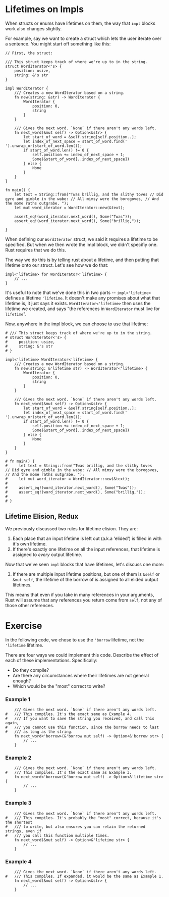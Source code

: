 # Lifetimes on Impls

When structs or enums have lifetimes on them, the way that `impl` blocks
work also changes slightly.

For example, say we want to create a struct which lets the user
iterate over a sentence. You might start off something like this:

``` rust,ignore
// First, the struct:

/// This struct keeps track of where we're up to in the string.
struct WordIterator<'s> {
    position: usize,
    string: &'s str
}

impl WordIterator {
    /// Creates a new WordIterator based on a string.
    fn new(string: &str) -> WordIterator {
        WordIterator {
            position: 0,
            string
        }
    }
    
    /// Gives the next word. `None` if there aren't any words left.
    fn next_word(&mut self) -> Option<&str> {
        let start_of_word = &self.string[self.position..];
        let index_of_next_space = start_of_word.find(' ').unwrap_or(start_of_word.len());
        if start_of_word.len() != 0 {
            self.position += index_of_next_space + 1;
            Some(&start_of_word[..index_of_next_space]) 
        } else {
            None
        }
    }
}

fn main() {
    let text = String::from("Twas brillig, and the slithy toves // Did gyre and gimble in the wabe: // All mimsy were the borogoves, // And the mome raths outgrabe. ");
    let mut word_iterator = WordIterator::new(&text);
    
    assert_eq!(word_iterator.next_word(), Some("Twas"));
    assert_eq!(word_iterator.next_word(), Some("brillig,"));
    
}
```

When defining our `WordIterator` struct, we said it requires a lifetime to be specified.
But when we then wrote the impl block, we didn't specifiy one. Rust requires that we do this.

The way we do this is by telling rust about a lifetime, and then putting that lifetime onto
our struct. Let's see how we do that:

``` rust,ignore
impl<'lifetime> for WordIterator<'lifetime> {
    // ...
}
```

It's useful to note that we've done this in two parts -- `impl<'lifetime>` defines a lifetime `'lifetime`.
It doesn't make any promises about what that lifetime is, it just says it exists.
`WordIterator<'lifetime>` then uses the lifetime we created, and says "the references in `WordIterator` must live for `lifetime`".

Now, anywhere in the impl block, we can choose to use that lifetime:

``` rust,ignore
# /// This struct keeps track of where we're up to in the string.
# struct WordIterator<'s> {
#     position: usize,
#     string: &'s str
# }

impl<'lifetime> WordIterator<'lifetime> {
    /// Creates a new WordIterator based on a string.
    fn new(string: &'lifetime str) -> WordIterator<'lifetime> {
        WordIterator {
            position: 0,
            string
        }
    }
    
    /// Gives the next word. `None` if there aren't any words left.
    fn next_word(&mut self) -> Option<&str> {
        let start_of_word = &self.string[self.position..];
        let index_of_next_space = start_of_word.find(' ').unwrap_or(start_of_word.len());
        if start_of_word.len() != 0 {
            self.position += index_of_next_space + 1;
            Some(&start_of_word[..index_of_next_space]) 
        } else {
            None
        }
    }
}

# fn main() {
#     let text = String::from("Twas brillig, and the slithy toves // Did gyre and gimble in the wabe: // All mimsy were the borogoves, // And the mome raths outgrabe. ");
#     let mut word_iterator = WordIterator::new(&text);
#     
#     assert_eq!(word_iterator.next_word(), Some("Twas"));
#     assert_eq!(word_iterator.next_word(), Some("brillig,"));
#     
# }

```

## Lifetime Elision, Redux

We previously discussed two rules for lifetime elision. They are:

1. Each place that an input lifetime is left out (a.k.a 'elided') is filled in with it's own lifetime.
2. If there's exactly one lifetime on all the input references, that lifetime is assigned to *every* output lifetime.

Now that we've seen `impl` blocks that have lifetimes, let's discuss one more:

3. If there are multiple input lifetime positions, but one of them is `&self` or
   `&mut self`, the lifetime of the borrow of is assigned to all elided output
   lifetimes.
   
This means that even if you take in many references in your arguments, Rust will assume that any references you return
come from `self`, not any of those other references.

# Exercise

In the following code, we chose to use the `'borrow` lifetime, not the `'lifetime` lifetime.

There are four ways we could implement this code. Describe the effect of each of these implementations.
Specifically:
 - Do they compile?
 - Are there any circumstances where their lifetimes are not general enough?
 - Which would be the "most" correct to write?

### Example 1
``` rust,ignore
    /// Gives the next word. `None` if there aren't any words left.
#   /// This compiles. It's the exact same as Example 4.
#   /// If you want to save the string you received, and call this again,
#   /// you cannot use this function, since the borrow needs to last
#   /// as long as the string.
    fn next_word<'borrow>(&'borrow mut self) -> Option<&'borrow str> {
        // ...
    }
```

### Example 2
``` rust,ignore
    /// Gives the next word. `None` if there aren't any words left.
#   /// This compiles. It's the exact same as Example 3.
    fn next_word<'borrow>(&'borrow mut self) -> Option<&'lifetime str> {
        // ...
    }
```

### Example 3
``` rust,ignore
    /// Gives the next word. `None` if there aren't any words left.
#   /// This compiles. It's probably the "most" correct, because it's the shortest
#   /// to write, but also ensures you can retain the returned strings, even if
#   /// you call this function multiple times.
    fn next_word(&mut self) -> Option<&'lifetime str> {
        // ...
    }
```

### Example 4
``` rust,ignore
    /// Gives the next word. `None` if there aren't any words left.
#   /// This compiles. If expanded, it would be the same as Example 1.
    fn next_word(&mut self) -> Option<&str> {
        // ...
    }
```
